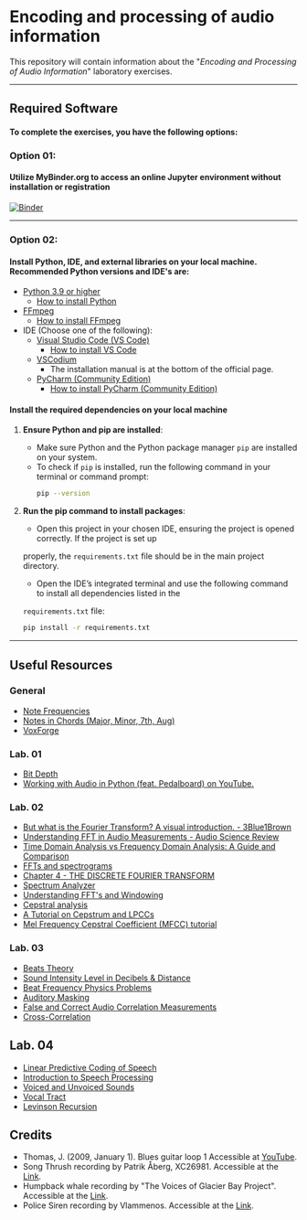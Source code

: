 # Encoding and processing of audio information

This repository will contain information about the "*Encoding and Processing of Audio Information*" laboratory exercises.

---

## Required Software
#### To complete the exercises, you have the following options:

### Option 01:
#### Utilize MyBinder.org to access an online Jupyter environment without installation or registration

[![Binder](https://mybinder.org/badge_logo.svg)](https://mybinder.org/v2/gh/konstakostov/Encoding-and-processing-of-audio-information/HEAD)

---

### Option 02:
#### Install Python, IDE, and external libraries on your local machine. Recommended Python versions and IDE's are:
- <a href="https://www.python.org/downloads/">Python 3.9 or higher</a>
	- <a href="https://realpython.com/installing-python/#windows-how-to-check-or-get-python">How to install Python</a> 
- <a href="https://ffmpeg.org/download.html">FFmpeg</a>
	- <a href="https://www.hostinger.com/tutorials/how-to-install-ffmpeg">How to install FFmpeg</a>
- IDE (Choose one of the following):
	- <a href="https://code.visualstudio.com">Visual Studio Code (VS Code)</a>
		- <a href="https://code.visualstudio.com/docs/setup/setup-overview">How to install VS Code</a> 
	- <a href="https://vscodium.com">VSCodium</a>
		- The installation manual is at the bottom of the official page.
	- <a href="https://www.jetbrains.com/pycharm/download/">PyCharm (Community Edition)</a>
		- <a href="https://www.jetbrains.com/help/pycharm/installation-guide.html#silent">How to install PyCharm (Community Edition)</a> 

#### Install the required dependencies on your local machine

1. **Ensure Python and pip are installed**:
   - Make sure Python and the Python package manager `pip` are installed on your system.
   - To check if `pip` is installed, run the following command in your terminal or command prompt:
     ```bash
     pip --version
     ```

2. **Run the pip command to install packages**:
   - <p>Open this project in your chosen IDE, ensuring the project is opened correctly. If the project is set up 
   properly, the `requirements.txt` file should be in the main project directory.</p>
   - <p>Open the IDE’s integrated terminal and use the following command to install all dependencies listed in the 
   `requirements.txt` file:</p>
   ```bash
   pip install -r requirements.txt
   ```

---

## Useful Resources
### General
- <a href="https://muted.io/note-frequencies/">Note Frequencies</a>
- <a href="https://www.michael-thomas.com/music/class/chords_notesinchords.htm">Notes in Chords (Major, Minor, 7th, Aug)</a>
- <a href="https://www.voxforge.org/home">VoxForge</a>

### Lab. 01
- <a href="https://www.mixinglessons.com/bit-depth/">Bit Depth</a>
- <a href="https://www.youtube.com/watch?v=NYhkqXpFAlg">Working with Audio in Python (feat. Pedalboard) on YouTube.</a>


### Lab. 02
- <a href="https://youtu.be/spUNpyF58BY">But what is the Fourier Transform? A visual introduction. - 3Blue1Brown</a>
- <a href="https://youtu.be/bqGjh67x7IU">Understanding FFT in Audio Measurements - Audio Science Review</a>
- <a href="https://resources.pcb.cadence.com/blog/2020-time-domain-analysis-vs-frequency-domain-analysis-a-guide-and-comparison">Time Domain Analysis vs Frequency Domain Analysis: A Guide and Comparison</a>
- <a href="https://pressbooks.pub/sound/chapter/frequency-domain-graphs-2/#:~:text=Frequency%20domain%20graphs%20show%20much,strongly%20present%20in%20the%20sound.">FFTs and spectrograms</a>
- <a href="https://web.mit.edu/~gari/teaching/6.555/lectures/ch_DFT.pdf">Chapter 4 - THE DISCRETE FOURIER TRANSFORM</a>
- <a href="https://academo.org/demos/spectrum-analyzer/">Spectrum Analyzer</a>
- <a href="https://download.ni.com/evaluation/pxi/Understanding%20FFTs%20and%20Windowing.pdf">Understanding FFT's and Windowing</a>
- <a href="https://sensemore.io/what-is-cepstral-analysis/">Cepstral analysis</a>
- <a href="http://www.practicalcryptography.com/miscellaneous/machine-learning/tutorial-cepstrum-and-lpccs/">A Tutorial on Cepstrum and LPCCs</a>
- <a href="http://practicalcryptography.com/miscellaneous/machine-learning/guide-mel-frequency-cepstral-coefficients-mfccs/">Mel Frequency Cepstral Coefficient (MFCC) tutorial</a>


### Lab. 03
- <a href="http://hyperphysics.phy-astr.gsu.edu/hbase/Sound/beat.html#:~:text=When%20two%20sound%20waves%20of,%22beating%22%20or%20producing%20beats.">Beats Theory</a>
- <a href="https://www.youtube.com/watch?v=twppI9Eizp8">Sound Intensity Level in Decibels & Distance</a>
- <a href="https://www.youtube.com/watch?v=M-OMq4QsPfY">Beat Frequency Physics Problems</a>
- <a href="https://www.ansys.com/blog/what-is-auditory-masking">Auditory Masking</a>
- <a href="https://www.beis.de/Elektronik/Correlation/CorrelationCorrectAndWrong.html">False and Correct Audio Correlation Measurements</a>
- <a href="https://liquidinstruments.com/blog/cross-correlation-and-spectrum-analysis/#:~:text=Essentially%2C%20cross-correlation%20is%20the,a%20lagged%20version%20of%20itself.">Cross-Correlation</a>


## Lab. 04
- <a href="https://course.ece.cmu.edu/~ece792/handouts/RS_Chap_LPC.pdf">Linear Predictive Coding of Speech</a>
- <a href="https://speechprocessingbook.aalto.fi/index.html">Introduction to Speech Processing</a>
- <a href="https://phonicshero.com/voiced-vs-unvoiced-sounds-whats-the-difference/">Voiced and Unvoiced Sounds</a>
- <a href="https://en.wikipedia.org/wiki/Vocal_tract">Vocal Tract</a>
- <a href="https://en.wikipedia.org/wiki/Levinson_recursion">Levinson Recursion</a>


## Credits
<ul> 
    <li>Thomas, J. (2009, January 1). Blues guitar loop 1 Accessible at <a href="https://youtu.be/ipnkP7j1yms?list=OLAK5uy_l6sZ_rLGmbIqCpERpdm1WqI2s1UeGN9QM">YouTube</a>.</li>
    <li>Song Thrush recording by Patrik Åberg, XC26981. Accessible at the <a href="http://www.xeno-canto.org/26981">Link</a>.</li>
    <li>Humpback whale recording by "The Voices of Glacier Bay Project". Accessible at the <a href="http://www.nps.gov/glba/naturescience/soundclips.htm">Link</a>.</li>
    <li>Police Siren recording by Vlammenos. Accessible at the <a href="http://soundbible.com/581-Police-Siren-3.html">Link</a>.</li>
</ul>
